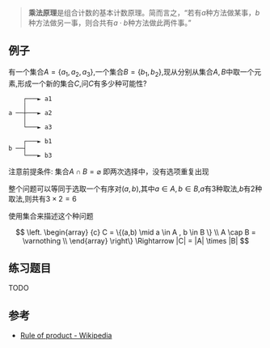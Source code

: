 
> **乘法原理**是组合计数的基本计数原理。简而言之，“若有$a$种方法做某事，$b$种方法做另一事，则合共有${a \cdot b}$种方法做此两件事。”

## 例子

有一个集合$A= \{a_1,a_2,a_3\}$,一个集合$B= \{b_1,b_2\}$,现从分别从集合$A,B$中取一个元素,形成一个新的集合$C$,问$C$有多少种可能性?

```plaintext
    ┌───► a1
    │
a ──┼───► a2
    │
    └───► a3

    ┌───► b1
b ──┤
    └───► b3
```

注意前提条件: 集合$A \cap B = \varnothing$
即两次选择中，没有选项重复出现

整个问题可以等同于选取一个有序对$(a,b)$,其中$a \in A,b \in B$,$a$有$3$种取法,$b$有$2$种取法,则共有$3 \times 2 = 6$


使用集合来描述这个种问题

$$
\left.
\begin{array} {c}
C = \{(a,b) \mid a \in A , b \in B \} \\ 
A \cap B = \varnothing \\
\end{array}
\right\}
\Rightarrow
|C| = |A| \times |B|
$$

## 练习题目

TODO

## 参考

- [Rule of product - Wikipedia](https://en.wikipedia.org/wiki/Rule_of_product)